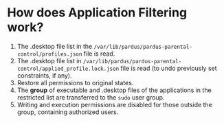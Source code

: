 # How does Application Filtering work?

1. The .desktop file list in the `/var/lib/pardus/pardus-parental-control/profiles.json` file is read.
2. The .desktop file list in `/var/lib/pardus/pardus-parental-control/applied_profile.lock.json` file is read (to undo previously set constraints, if any).
3. Restore all permissions to original states.
3. The **group** of executable and .desktop files of the applications in the restricted list are transferred to the `sudo` user group.
4. Writing and execution permissions are disabled for those outside the group, containing authorized users.